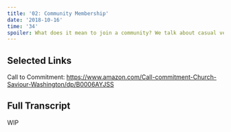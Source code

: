 ```yaml
---
title: '02: Community Membership'
date: '2018-10-16'
time: '34'
spoiler: What does it mean to join a community? We talk about casual versus committed membership, and how maintainers and leaders manage expectations around trust and collaboration.
---
```


## Selected Links

Call to Commitment: https://www.amazon.com/Call-commitment-Church-Saviour-Washington/dp/B0006AYJSS

## Full Transcript

WIP
